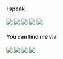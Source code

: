 #### I speak

![](https://img.shields.io/badge/λ-Racket-9cf?style=flat-square&logo=Scheme&labelColor=FF0000&color=blue)
![](https://img.shields.io/badge/-Python-9cf?style=flat-square&logo=Python&labelColor=ffd43b&logoColor=4b8bbe&color=4b8bbe)
![](https://img.shields.io/badge/-Java-9cf?style=flat-square&logo=Java&labelColor=5382a1&logoColor=f89820&color=f89820)
![](https://img.shields.io/badge/-JavaScript-9cf?style=flat-square&logo=JavaScript&labelColor=F0DB4F&logoColor=323330&color=323330)
![](https://img.shields.io/badge/-HTML&CSS-9cf?style=flat-square&logo=HTML5&labelColor=FFFFFF&logoColor=F16529&color=E44D26)

#### You can find me via

[![](https://img.shields.io/badge/-Twitter-00acee?style=flat-square&labelColor=white&logo=twitter)](https://twitter.com/yuk1muon)
[![](https://img.shields.io/badge/-Website-black?style=flat-square&logo=ubuntu&logoColor=000000&labelColor=white)](https://yukimuon.com)
[![](https://img.shields.io/badge/-Telegram-blue?style=flat-square&labelColor=f0f0f0&logo=telegram&logoColor=white)](https://t.me/yukimuon)
[![](https://img.shields.io/badge/-Resume-grey?style=flat-square&labelColor=f0f0f0&logo=LibreOffice&logoColor=black)](https://yukimuon.com/resume/)
